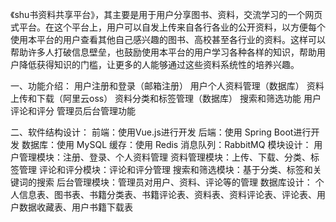 《shu书资料共享平台》，其主要是用于用户分享图书、资料，交流学习的一个网页式平台。在这个平台上，用户可以自发上传来自各行各业的公开资料，以方便每个使用本平台的用户查看其他自己感兴趣的图书、高校甚至各行业的资料。这样可以帮助许多人打破信息壁垒，也鼓励使用本平台的用户学习各种各样的知识，帮助用户降低获得知识的门槛，让更多的人能够通过这些资料系统性的培养兴趣。

一、功能介绍：
用户注册和登录（邮箱注册）
用户个人资料管理（数据库）
资料上传和下载（阿里云oss）
资料分类和标签管理（数据库）
搜索和筛选功能
用户评论和评分
管理员后台管理功能


二、软件结构设计：
前端：使用Vue.js进行开发
后端：使用 Spring Boot进行开发
数据库：使用 MySQL
缓存：使用 Redis
消息队列：RabbitMQ
模块设计：
用户管理模块：注册、登录、个人资料管理
资料管理模块：上传、下载、分类、标签管理
评论和评分模块：评论和评分管理
搜索和筛选模块：基于分类、标签和关键词的搜索
后台管理模块：管理员对用户、资料、评论等的管理
数据库设计：
个人信息表、图书表、书籍分类表、书籍评论表、资料表、资料评论表、评论表、用户数据收藏表、用户书籍下载表
